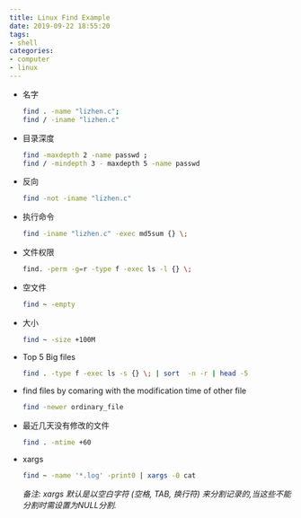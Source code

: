 ```yaml
---
title: Linux Find Example
date: 2019-09-22 18:55:20
tags:
- shell
categories: 
- computer
- linux
---
```

* 名字
  ```Bash
  find . -name "lizhen.c"; 
  find / -iname "lizhen.c"
  ```
* 目录深度
  ```Bash
  find -maxdepth 2 -name passwd ; 
  find / -mindepth 3 - maxdepth 5 -name passwd
  ```
* 反向
  ```Bash
  find -not -iname "lizhen.c"
  ```
* 执行命令
  ```Bash
  find -iname "lizhen.c" -exec md5sum {} \;
  ```
* 文件权限
  ```Bash
  find. -perm -g=r -type f -exec ls -l {} \;
  ```
* 空文件
  ```Bash
  find ~ -empty
  ```
* 大小
  ```Bash
  find ~ -size +100M
  ```
* Top 5 Big files
  ```Bash
  find . -type f -exec ls -s {} \; | sort  -n -r | head -5
  ```
* find files by comaring with the modification time of other file
  ```Bash
  find -newer ordinary_file
  ```
+ 最近几天没有修改的文件
  ```Bash
  find . -mtime +60
  ```
+ xargs 
  ```Bash
  find ~ -name '*.log' -print0 | xargs -0 cat
  ```
  *备注: xargs 默认是以空白字符 (空格, TAB, 换行符) 来分割记录的,当这些不能分割时需设置为NULL分割.*
